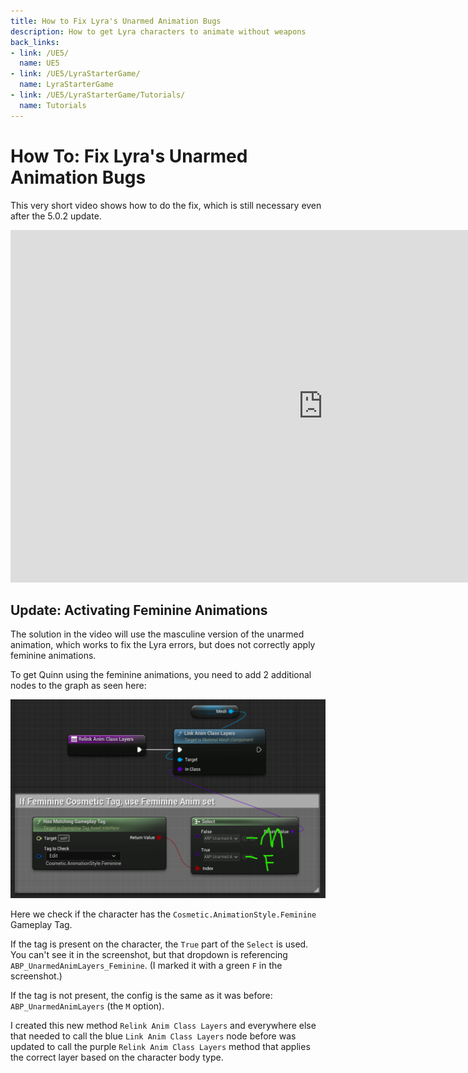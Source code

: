 ```yaml
---
title: How to Fix Lyra's Unarmed Animation Bugs
description: How to get Lyra characters to animate without weapons
back_links:
- link: /UE5/
  name: UE5
- link: /UE5/LyraStarterGame/
  name: LyraStarterGame
- link: /UE5/LyraStarterGame/Tutorials/
  name: Tutorials
---
```



# How To: Fix Lyra's Unarmed Animation Bugs

This very short video shows how to do the fix, which is still necessary even after the 5.0.2 update.

<iframe width="1000" height="564" src="https://www.youtube.com/embed/8qTc2IcG31g" title="YouTube video player" frameborder="0" allow="accelerometer; autoplay; clipboard-write; encrypted-media; gyroscope; picture-in-picture" allowfullscreen></iframe>


## Update: Activating Feminine Animations

The solution in the video will use the masculine version of the unarmed animation,
which works to fix the Lyra errors, but does not correctly apply feminine animations.

To get Quinn using the feminine animations, you need to add 2 additional nodes to the graph as seen here:

![Blueprint Screenshot](./screenshots/HTFLUAB/Linking_ABP_UnarmedAnimLayers_Feminine.png)

Here we check if the character has the `Cosmetic.AnimationStyle.Feminine` Gameplay Tag.

If the tag is present on the character, the `True` part of the `Select` is used.  You can't see it
in the screenshot, but that dropdown is referencing `ABP_UnarmedAnimLayers_Feminine`.
(I marked it with a green `F` in the screenshot.)

If the tag is not present, the config is the same as it was before: `ABP_UnarmedAnimLayers` (the `M` option).

I created this new method `Relink Anim Class Layers` and everywhere else that needed to call the
blue `Link Anim Class Layers` node before was updated to call the purple `Relink Anim Class Layers`
method that applies the correct layer based on the character body type.

